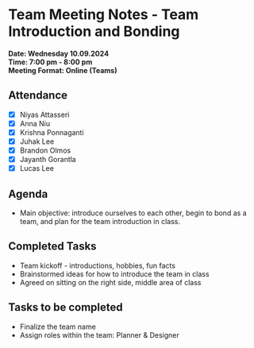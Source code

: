 # Team Meeting Notes - Team Introduction and Bonding

**Date: Wednesday 10.09.2024**\
**Time: 7:00 pm - 8:00 pm**\
**Meeting Format: Online (Teams)**

## Attendance

- [x] Niyas Attasseri
- [x] Anna Niu
- [x] Krishna Ponnaganti
- [x] Juhak Lee
- [x] Brandon Olmos
- [x] Jayanth Gorantla
- [x] Lucas Lee

## Agenda

- Main objective: introduce ourselves to each other, begin to bond as a team, and plan for the team introduction in class. 

## Completed Tasks

- Team kickoff - introductions, hobbies, fun facts
- Brainstormed ideas for how to introduce the team in class
- Agreed on sitting on the right side, middle area of class

## Tasks to be completed

- Finalize the team name
- Assign roles within the team: Planner & Designer